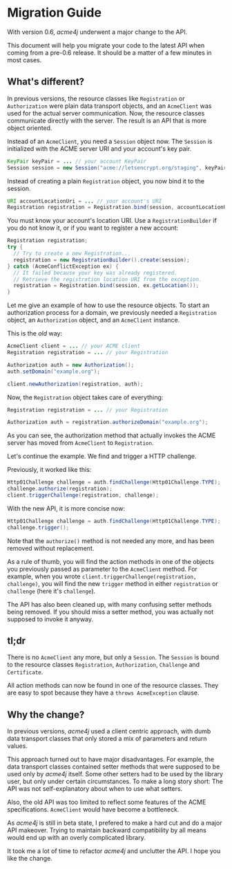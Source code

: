 # Migration Guide

With version 0.6, _acme4j_ underwent a major change to the API.

This document will help you migrate your code to the latest API when coming from a pre-0.6 release. It should be a matter of a few minutes in most cases.

## What's different?

In previous versions, the resource classes like `Registration` or `Authorization` were plain data transport objects, and an `AcmeClient` was used for the actual server communication. Now, the resource classes communicate directly with the server. The result is an API that is more object oriented.

Instead of an `AcmeClient`, you need a `Session` object now. The `Session` is initialized with the ACME server URI and your account's key pair.

```java
KeyPair keyPair = ... // your account KeyPair
Session session = new Session("acme://letsencrypt.org/staging", keyPair);
```

Instead of creating a plain `Registration` object, you now bind it to the session.

```java
URI accountLocationUri = ... // your account's URI
Registration registration = Registration.bind(session, accountLocationUri);
```

You must know your account's location URI. Use a `RegistrationBuilder` if you do not know it, or if you want to register a new account:

```java
Registration registration;
try {
  // Try to create a new Registration...
  registration = new RegistrationBuilder().create(session);
} catch (AcmeConflictException ex) {
  // It failed because your key was already registered.
  // Retrieve the registration location URI from the exception.
  registration = Registration.bind(session, ex.getLocation());
}
```

Let me give an example of how to use the resource objects. To start an authorization process for a domain, we previously needed a `Registration` object, an `Authorization` object, and an `AcmeClient` instance.

This is the *old* way:

```java
AcmeClient client = ... // your ACME client
Registration registration = ... // your Registration

Authorization auth = new Authorization();
auth.setDomain("example.org");

client.newAuthorization(registration, auth);
```

Now, the `Registration` object takes care of everything:

```java
Registration registration = ... // your Registration

Authorization auth = registration.authorizeDomain("example.org");
```

As you can see, the authorization method that actually invokes the ACME server has moved from `AcmeClient` to `Registration`.

Let's continue the example. We find and trigger a HTTP challenge.

Previously, it worked like this:

```java
Http01Challenge challenge = auth.findChallenge(Http01Challenge.TYPE);
challenge.authorize(registration);
client.triggerChallenge(registration, challenge);
```

With the new API, it is more concise now:

```java
Http01Challenge challenge = auth.findChallenge(Http01Challenge.TYPE);
challenge.trigger();
```

Note that the `authorize()` method is not needed any more, and has been removed without replacement.

As a rule of thumb, you will find the action methods in one of the objects you previously passed as parameter to the `AcmeClient` method. For example, when you wrote `client.triggerChallenge(registration, challenge)`, you will find the new `trigger` method in either `registration` or `challenge` (here it's `challenge`).

The API has also been cleaned up, with many confusing setter methods being removed. If you should miss a setter method, you was actually not supposed to invoke it anyway.

## tl;dr

There is no `AcmeClient` any more, but only a `Session`. The `Session` is bound to the resource classes `Registration`, `Authorization`, `Challenge` and `Certificate`.

All action methods can now be found in one of the resource classes. They are easy to spot because they have a `throws AcmeException` clause.

## Why the change?

In previous versions, _acme4j_ used a client centric approach, with dumb data transport classes that only stored a mix of parameters and return values.

This approach turned out to have major disadvantages. For example, the data transport classes contained setter methods that were supposed to be used only by _acme4j_ itself. Some other setters had to be used by the library user, but only under certain circumstances. To make a long story short: The API was not self-explanatory about when to use what setters.

Also, the old API was too limited to reflect some features of the ACME specifications. `AcmeClient` would have become a bottleneck.

As _acme4j_ is still in beta state, I prefered to make a hard cut and do a major API makeover. Trying to maintain backward compatibility by all means would end up with an overly complicated library.

It took me a lot of time to refactor _acme4j_ and unclutter the API. I hope you like the change.
